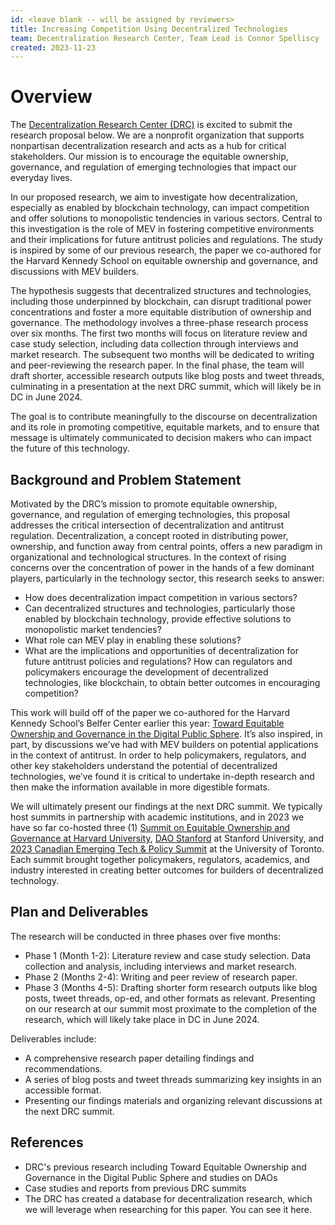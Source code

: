 ```yaml
---
id: <leave blank -- will be assigned by reviewers>
title: Increasing Competition Using Decentralized Technologies
team: Decentralization Research Center, Team Lead is Connor Spelliscy
created: 2023-11-23
---
```

# Overview

The [Decentralization Research Center (DRC)](thedrcenter.org) is excited to submit the research proposal below. We are a nonprofit organization that supports nonpartisan decentralization research and acts as a hub for critical stakeholders. Our mission is to encourage the equitable ownership, governance, and regulation of emerging technologies that impact our everyday lives.

In our proposed research, we aim to investigate how decentralization, especially as enabled by blockchain technology, can impact competition and offer solutions to monopolistic tendencies in various sectors. Central to this investigation is the role of MEV in fostering competitive environments and their implications for future antitrust policies and regulations. The study is inspired by some of our previous research, the paper we co-authored for the Harvard Kennedy School on equitable ownership and governance, and discussions with MEV builders.

The hypothesis suggests that decentralized structures and technologies, including those underpinned by blockchain, can disrupt traditional power concentrations and foster a more equitable distribution of ownership and governance. The methodology involves a three-phase research process over six months. The first two months will focus on literature review and case study selection, including data collection through interviews and market research. The subsequent two months will be dedicated to writing and peer-reviewing the research paper. In the final phase, the team will draft shorter, accessible research outputs like blog posts and tweet threads, culminating in a presentation at the next DRC summit, which will likely be in DC in June 2024.

The goal is to contribute meaningfully to the discourse on decentralization and its role in promoting competitive, equitable markets, and to ensure that message is ultimately communicated to decision makers who can impact the future of this technology.

## Background and Problem Statement

Motivated by the DRC’s mission to promote equitable ownership, governance, and regulation of emerging technologies, this proposal addresses the critical intersection of decentralization and antitrust regulation. Decentralization, a concept rooted in distributing power, ownership, and function away from central points, offers a new paradigm in organizational and technological structures. In the context of rising concerns over the concentration of power in the hands of a few dominant players, particularly in the technology sector, this research seeks to answer:

- How does decentralization impact competition in various sectors?
- Can decentralized structures and technologies, particularly those enabled by blockchain technology, provide effective solutions to monopolistic market tendencies?
- What role can MEV play in enabling these solutions?
- What are the implications and opportunities of decentralization for future antitrust policies and regulations? How can regulators and policymakers encourage the development of decentralized technologies, like blockchain, to obtain better outcomes in encouraging competition?

This work will build off of the paper we co-authored for the Harvard Kennedy School’s Belfer Center earlier this year: [Toward Equitable Ownership and Governance in the Digital Public Sphere](https://www.belfercenter.org/publication/toward-equitable-ownership-and-governance-digital-public-sphere). It’s also inspired, in part, by discussions we’ve had with MEV builders on potential applications in the context of antitrust. In order to help policymakers, regulators, and other key stakeholders understand the potential of decentralized technologies, we’ve found it is critical to undertake in-depth research and then make the information available in more digestible formats.

We will ultimately present our findings at the next DRC summit. We typically host summits in partnership with academic institutions, and in 2023 we have so far co-hosted three (1) [Summit on Equitable Ownership and Governance at Harvard University](https://docs.google.com/presentation/d/1TCzwqYiY2FBtDZEWK4gbNs7LwZLNsXKTTveHa1Hg8kQ/edit#slide=id.g242f1c1e297_1_397), [DAO Stanford](https://docs.google.com/presentation/d/1rmTaOga0x8Yng4Ud8IJsBqq6uCq0kJEk63UB4qYuujM/edit) at Stanford University, and [2023 Canadian Emerging Tech & Policy Summit](https://daoworkshop.notion.site/2023-Canadian-Emerging-Tech-Policy-Summit-402e06f5b6164db9a1cb173a4044bceb?pvs=25) at the University of Toronto. Each summit brought together policymakers, regulators, academics, and industry interested in creating better outcomes for builders of decentralized technology. 

## Plan and Deliverables

The research will be conducted in three phases over five months:

- Phase 1 (Month 1-2): Literature review and case study selection. Data collection and analysis, including interviews and market research.
- Phase 2 (Months 2-4): Writing and peer review of research paper.
- Phase 3 (Months 4-5): Drafting shorter form research outputs like blog posts, tweet threads, op-ed, and other formats as relevant. Presenting on our research at our summit most proximate to the completion of the research, which will likely take place in DC in June 2024. 

Deliverables include:

- A comprehensive research paper detailing findings and recommendations.
- A series of blog posts and tweet threads summarizing key insights in an accessible format.
- Presenting our findings materials and organizing relevant discussions at the next DRC summit.

## References

- DRC's previous research including Toward Equitable Ownership and Governance in the Digital Public Sphere and studies on DAOs
- Case studies and reports from previous DRC summits
- The DRC has created a database for decentralization research, which we will leverage when researching for this paper. You can see it here.